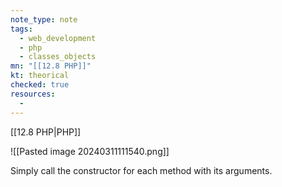 ```yaml
---
note_type: note
tags:
  - web_development
  - php
  - classes_objects
mn: "[[12.8 PHP]]"
kt: theorical
checked: true
resources:
  - 
---
```

[[12.8 PHP|PHP]]

![[Pasted image 20240311111540.png]]

Simply call the constructor for each method with its arguments.

